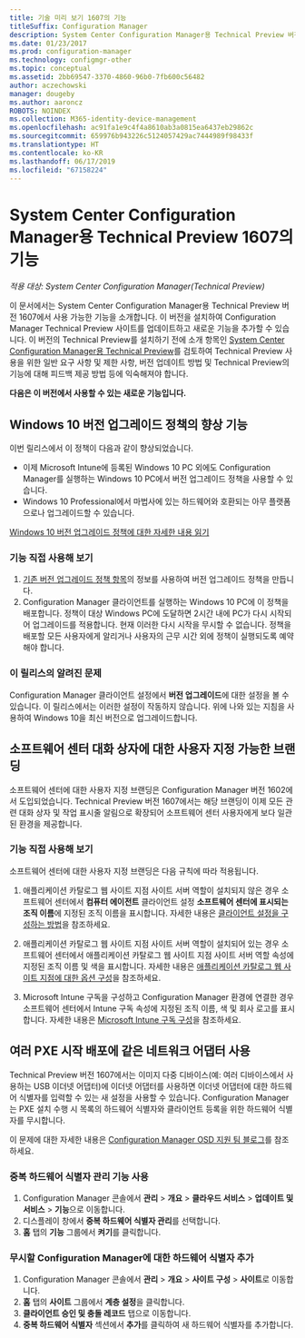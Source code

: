 ```yaml
---
title: 기술 미리 보기 1607의 기능
titleSuffix: Configuration Manager
description: System Center Configuration Manager용 Technical Preview 버전 1607에서 사용 가능한 기능에 대해 알아봅니다.
ms.date: 01/23/2017
ms.prod: configuration-manager
ms.technology: configmgr-other
ms.topic: conceptual
ms.assetid: 2bb69547-3370-4860-96b0-7fb600c56482
author: aczechowski
manager: dougeby
ms.author: aaroncz
ROBOTS: NOINDEX
ms.collection: M365-identity-device-management
ms.openlocfilehash: ac91fa1e9c4f4a8610ab3a0815ea6437eb29862c
ms.sourcegitcommit: 659976b943226c5124057429ac7444989f98433f
ms.translationtype: HT
ms.contentlocale: ko-KR
ms.lasthandoff: 06/17/2019
ms.locfileid: "67158224"
---
```

# <a name="capabilities-in-technical-preview-1607-for-system-center-configuration-manager"></a>System Center Configuration Manager용 Technical Preview 1607의 기능

*적용 대상: System Center Configuration Manager(Technical Preview)*

이 문서에서는 System Center Configuration Manager용 Technical Preview 버전 1607에서 사용 가능한 기능을 소개합니다. 이 버전을 설치하여 Configuration Manager Technical Preview 사이트를 업데이트하고 새로운 기능을 추가할 수 있습니다.      이 버전의 Technical Preview를 설치하기 전에 소개 항목인 [System Center Configuration Manager용 Technical Preview](../../core/get-started/technical-preview.md)를 검토하여 Technical Preview 사용을 위한 일반 요구 사항 및 제한 사항, 버전 업데이트 방법 및 Technical Preview의 기능에 대해 피드백 제공 방법 등에 익숙해져야 합니다.    


**다음은 이 버전에서 사용할 수 있는 새로운 기능입니다.**  

## <a name="dmp_edition"></a>Windows 10 버전 업그레이드 정책의 향상 기능

이번 릴리스에서 이 정책이 다음과 같이 향상되었습니다.

* 이제 Microsoft Intune에 등록된 Windows 10 PC 외에도 Configuration Manager를 실행하는 Windows 10 PC에서 버전 업그레이드 정책을 사용할 수 있습니다.
* Windows 10 Professional에서 마법사에 있는 하드웨어와 호환되는 아무 플랫폼으로나 업그레이드할 수 있습니다.

[Windows 10 버전 업그레이드 정책에 대한 자세한 내용 읽기](/sccm/compliance/deploy-use/upgrade-windows-version)

### <a name="try-it-out"></a>기능 직접 사용해 보기

1. [기존 버전 업그레이드 정책 항목](/sccm/compliance/deploy-use/upgrade-windows-version)의 정보를 사용하여 버전 업그레이드 정책을 만듭니다.
2. Configuration Manager 클라이언트를 실행하는 Windows 10 PC에 이 정책을 배포합니다.
정책이 대상 Windows PC에 도달하면 2시간 내에 PC가 다시 시작되어 업그레이드를 적용합니다. 현재 이러한 다시 시작을 무시할 수 없습니다. 정책을 배포할 모든 사용자에게 알리거나 사용자의 근무 시간 외에 정책이 실행되도록 예약해야 합니다.

### <a name="known-issue-with-this-release"></a>이 릴리스의 알려진 문제
Configuration Manager 클라이언트 설정에서 **버전 업그레이드**에 대한 설정을 볼 수 있습니다. 이 릴리스에서는 이러한 설정이 작동하지 않습니다. 위에 나와 있는 지침을 사용하여 Windows 10을 최신 버전으로 업그레이드합니다.

## <a name="customizable-branding-for-software-center-dialogs"></a>소프트웨어 센터 대화 상자에 대한 사용자 지정 가능한 브랜딩

소프트웨어 센터에 대한 사용자 지정 브랜딩은 Configuration Manager 버전 1602에서 도입되었습니다. Technical Preview 버전 1607에서는 해당 브랜딩이 이제 모든 관련 대화 상자 및 작업 표시줄 알림으로 확장되어 소프트웨어 센터 사용자에게 보다 일관된 환경을 제공합니다.

### <a name="try-it-out"></a>기능 직접 사용해 보기

소프트웨어 센터에 대한 사용자 지정 브랜딩은 다음 규칙에 따라 적용됩니다.

1. 애플리케이션 카탈로그 웹 사이트 지점 사이트 서버 역할이 설치되지 않은 경우 소프트웨어 센터에서 **컴퓨터 에이전트** 클라이언트 설정 **소프트웨어 센터에 표시되는 조직 이름**에 지정된 조직 이름을 표시합니다. 자세한 내용은 [클라이언트 설정을 구성하는 방법](../../core/clients/deploy/configure-client-settings.md)을 참조하세요.

2. 애플리케이션 카탈로그 웹 사이트 지점 사이트 서버 역할이 설치되어 있는 경우 소프트웨어 센터에서 애플리케이션 카탈로그 웹 사이트 지점 사이트 서버 역할 속성에 지정된 조직 이름 및 색을 표시합니다. 자세한 내용은 [애플리케이션 카탈로그 웹 사이트 지점에 대한 옵션 구성](../../core/servers/deploy/configure/configuration-options-for-site-system-roles.md#BKMK_ApplicationCatalog_Website)을 참조하세요.

3. Microsoft Intune 구독을 구성하고 Configuration Manager 환경에 연결한 경우 소프트웨어 센터에서 Intune 구독 속성에 지정된 조직 이름, 색 및 회사 로고를 표시합니다. 자세한 내용은 [Microsoft Intune 구독 구성](/sccm/mdm/deploy-use/configure-intune-subscription)을 참조하세요.

## <a name="use-the-same-network-adapter-for-multiple-pxe-initiated-deployments"></a>여러 PXE 시작 배포에 같은 네트워크 어댑터 사용
Technical Preview 버전 1607에서는 이미지 다중 디바이스(예: 여러 디바이스에서 사용하는 USB 이더넷 어댑터)에 이더넷 어댑터를 사용하면 이더넷 어댑터에 대한 하드웨어 식별자를 입력할 수 있는 새 설정을 사용할 수 있습니다. Configuration Manager는 PXE 설치 수행 시 목록의 하드웨어 식별자와 클라이언트 등록을 위한 하드웨어 식별자를 무시합니다.

이 문제에 대한 자세한 내용은 [Configuration Manager OSD 지원 팀 블로그](https://blogs.technet.microsoft.com/system_center_configuration_manager_operating_system_deployment_support_blog/2015/08/27/reusing-the-same-nic-for-multiple-pxe-initiated-deployments-in-system-center-configuration-manger-osd/)를 참조하세요.  

### <a name="enable-the-feature-to-manage-duplicate-hardware-identifiers"></a>중복 하드웨어 식별자 관리 기능 사용  
1. Configuration Manager 콘솔에서 **관리** > **개요** > **클라우드 서비스** > **업데이트 및 서비스** > **기능**으로 이동합니다.
2. 디스플레이 창에서 **중복 하드웨어 식별자 관리**를 선택합니다.
3. **홈** 탭의 **기능** 그룹에서 **켜기**를 클릭합니다.

### <a name="add-hardware-identifiers-for-configuration-manager-to-ignore"></a>무시할 Configuration Manager에 대한 하드웨어 식별자 추가  
1. Configuration Manager 콘솔에서 **관리** > **개요** > **사이트 구성** > **사이트**로 이동합니다.
2. **홈** 탭의 **사이트** 그룹에서 **계층 설정**을 클릭합니다.
3. **클라이언트 승인 및 충돌 레코드** 탭으로 이동합니다.
4. **중복 하드웨어 식별자** 섹션에서 **추가**를 클릭하여 새 하드웨어 식별자를 추가합니다.
